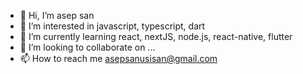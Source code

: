- 👋 Hi, I’m asep san
- 👀 I’m interested in javascript, typescript, dart
- 🌱 I’m currently learning react, nextJS, node.js, react-native, flutter
- 💞️ I’m looking to collaborate on ...
- 📫 How to reach me asepsanusisan@gmail.com

<!---
aspsn/aspsn is a ✨ special ✨ repository because its `README.md` (this file) appears on your GitHub profile.
You can click the Preview link to take a look at your changes.
--->

